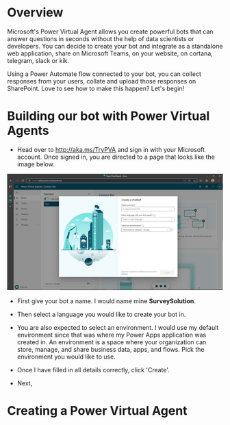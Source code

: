 # Overview
Microsoft's Power Virtual Agent allows you create powerful bots that can answer questions in seconds without the help of data scientists or developers. You can decide to create your bot and integrate as a standalone web application, share on Microsoft Teams, on your website, on cortana, telegram, slack or kik.

Using a Power Automate flow connected to your bot, you can collect responses from your users, collate and upload those responses on SharePoint. Love to see how to make this happen? Let's begin!

# Building our bot with Power Virtual Agents
- Head over to http://aka.ms/TryPVA and sign in with your Microsoft account. Once signed in, you are directed to a page that looks like the image below.

![](/Images/powervirtualagents-1.png)

- First give your bot a name. I would name mine **SurveySolution**. 
- Then select a language you would like to create your bot in. 
- You are also expected to select an environment. I would use my default environment since that was where my Power Apps application was created in. An environment is a space where your organization can store, manage, and share business data, apps, and flows. Pick the environment you would like to use. 
- Once I have filled in all details correctly, click 'Create'.

- Next,

# Creating a Power Virtual Agent
